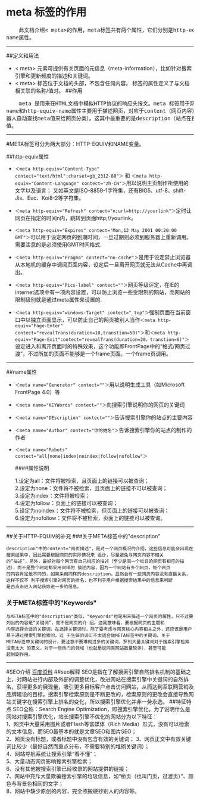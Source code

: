 # meta 标签的作用

<pre>
	此文档介绍< meta>的作用，meta标签共有两个属性，它们分别是http-equiv属性和
name属性。
</pre>
- - -
##定义和用法
* < meta> 元素可提供有关页面的元信息（meta-information），比如针对搜索引擎和更新频度的描述和关键词。
* < meta> 标签位于文档的头部，不包含任何内容。<meta> 标签的属性定义了与文档相关联的名称/值对。
##作用
<pre>
	meta 是用来在HTML文档中模拟HTTP协议的响应头报文。meta 标签用于网页的＜head＞与＜/head＞中，meta 标签的用处很多。meta 的属性有两种：
name和http-equiv-name属性主要用于描述网页，对应于content（网页内容），以便于搜索引擎机器人查找、分类（目 前几乎所有的搜索引擎都使用网上机
器人自动查找meta值来给网页分类）。这其中最重要的是description（站点在搜索引擎上的描述）和 keywords（分类关键词），所以应该给每页加一个meta
值。 
</pre>
---
#META标签可分为两大部分：HTTP-EQUIV和NAME变量。

##http-equiv属性
*  `＜meta http-equiv="Content-Type" contect="text/html";charset=gb_2312-80"＞`
和 `＜meta http-equiv="Content-Language" contect="zh-CN"＞`用以说明主页制作所使用的文字以及语言；
又如英文是ISO-8859-1字符集，还有BIG5、utf-8、shift-Jis、Euc、Koi8-2等字符集。

* `＜meta http-equiv="Refresh" contect="n;url=http://yourlink"＞`定时让网页在指定的时间n内，跳转到页面http;//yourlink。

* `＜meta http-equiv="Expires" contect="Mon,12 May 2001 00:20:00 GMT"＞`可以用于设定网页的到期时间，一旦过期则必须到服务器上重新调用。需要注意的是必须使用GMT时间格式.

* `＜meta http-equiv="Pragma" contect="no-cache"＞`是用于设定禁止浏览器从本地机的缓存中调阅页面内容，设定后一旦离开网页就无法从Cache中再调出。
* `＜meta http-equiv="Pics-label" contect=""＞`网页等级评定，在IE的internet选项中有一项内容设置，可以防止浏览一些受限制的网站，而网站的限制级别就是通过meta属性来设置的.

* `＜meta http-equiv="windows-Target" contect="_top"＞`强制页面在当前窗口中以独立页面显示，可以防止自己的网页被别人当作`＜meta http-equiv="Page-Enter" contect="revealTrans(duration=10,transtion=50)"＞`和`＜meta http-equiv="Page-Exit"contect="revealTrans(duration=20，transtion=6)"＞`设定进入和离开页面时的特殊效果，这个功能即FrontPage中的“格式/网页过渡”，不过所加的页面不能够是一个frame页面。一个frame页调用。
***
##name属性
* `＜meta name="Generator" contect=""＞`用以说明生成工具（如Microsoft FrontPage 4.0）等
* `＜meta name="KEYWords" contect=""＞`向搜索引擎说明你的网页的关键词
* `＜meta name="DEscription" contect=""＞`告诉搜索引擎你的站点的主要内容
* `＜meta name="Author" contect="你的姓名"＞`告诉搜索引擎你的站点的制作的作者
* `＜meta name="Robots" contect="all|none|index|noindex|follow|nofollow"＞`
 
	####属性说明

	1.设定为all：文件将被检索，且页面上的链接可以被查询；  
	2.设定为none：文件将不被检索，且页面上的链接不可以被查询；  
	3.设定为index：文件将被检索；  
	4.设定为follow：页面上的链接可以被查询；  
	5.设定为noindex：文件将不被检索，但页面上的链接可以被查询；  
	6.设定为nofollow：文件将不被检索，页面上的链接可以被查询。  
____
##关于HTTP-EQUIV的补充
###关于META标签中的"description" 

    description"中的content="网页描述"，是对一个网页概况的介绍，这些信息可能会出现在搜索结果中，因此需要根据网页的实际情况来 设计，尽量避免与网页内容不相关
    的“描述”，另外，最好对每个网页有自己相应的描述（至少是同一个栏目的网页有相应的描述），而不是整个网站都采用同样的 描述内容，因为一个网站有多个网页，每个网页
	的内容肯定是不同的，如果采用同样的description，显然会有一些网页内容没有直接关系，这样不仅不 利于搜索引擎对网页的排名，也不利于用户根据搜索结果中的信息来判断
	是否点击进入网站获取进一步的信息。 
### 关于META标签中的"Keywords"
	与META标签中的"description"类似，"Keywords"也是用来描述一个网页的属性，只不过要列出的内容是“关键词”，而不是网页的介 绍。这就意味着，要根据网页的主题和
	内容选择合适的关键词。在选择关键词时，除了要考虑与网页核心内容相关之外，还应该是用户易于通过搜索引擎检索的，过 于生僻的词汇不太适合做META标签中的关键词。关于
	META标签中关键词的设计，要注意不要堆砌过多的关键词，罗列大量关键词对于搜索引擎检索没有太大 的意义，对于一些热门的领域（也就是说同类网站数量较多），甚至可能
	起到副作用。

***
#SEO介绍
[百度资料](http://baike.baidu.com/link?url=ktwpIqFVZ-g44EQGd3nNsSJ6QBub1g-nd3wgrhNPPnPbXv7h2MxF7QCcw-ocFFi8E05VArRJz_dOadCN5W7vA_)
##seo解释
SEO是指在了解搜索引擎自然排名机制的基础之上，对网站进行内部及外部的调整优化，改进网站在搜索引擎中关键词的自然排名，获得更多的展现量，吸引更多目标客户点击访问网站，从而达到互联网营销及品牌建设的目标。搜索引擎检索原则是不断更改的，检索原则的更改会直接导致网站关键字在搜索引擎上排名的变化，所以搜索引擎优化并非一劳永逸。
##特征特点
SEO全称：Search Engine Optimization，即搜索引擎优化。为了说明什么是网站对搜索引擎优化，站长搜索引擎不优化的网站分为以下特征：  
1、网页中大量采用图片或者Flash等富媒体（Rich Media）形式，没有可以检索的文本信息，而SEO最基本的就是文章SEO和图片SEO；  
2、网页没有标题，或者标题中没有包含有效的关键词；
3、网页正文中有效关键词比较少（最好自然而重点分布，不需要特别的堆砌关键词）；  
4、网站导航系统让搜索引擎“看不懂”；  
5、大量动态网页影响搜索引擎检索；  
6、没有其他被搜索引擎已经收录的网站提供的链接；  
7、网站中充斥大量欺骗搜索引擎的垃圾信息，如“桥页（也叫门页，过渡页）”、颜色与背景色相同的文字；  
8、网站中缺少原创的内容，完全照搬硬抄别人的内容等。
